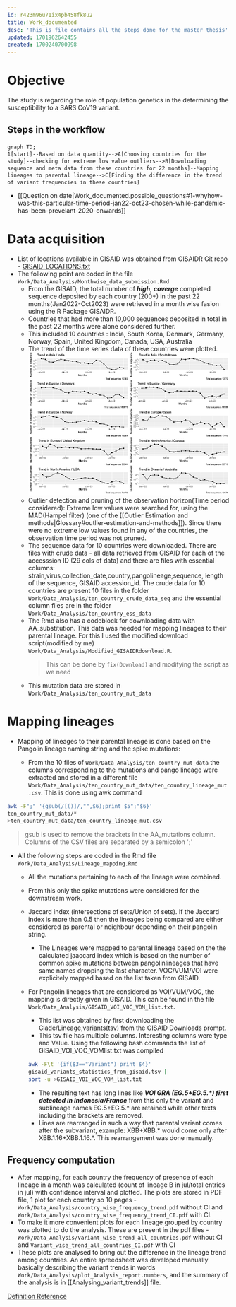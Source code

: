 ```yaml
---
id: r423m96u71ix4pb458fk8u2
title: Work_documented
desc: 'This is file contains all the steps done for the master thesis'
updated: 1701962642455
created: 1700240700998
---
```

# Objective

The study is regarding the role of population genetics in the determining the susceptibility to a SARS CoV19 variant.

## Steps in the workflow

```mermaid
graph TD;
1[start]--Based on data quantity-->A[Choosing countries for the study]--checking for extreme low value outliers-->B[Downloading sequence and meta data from these countries for 22 months]--Mapping lineages to parental lineage-->C[Finding the difference in the trend of variant frequencies in these countries]
```

- [[Question on date|Work_documented.possible_questions#1-whyhow-was-this-particular-time-period-jan22-oct23-chosen-while-pandemic-has-been-prevelant-2020-onwards]]

# Data acquisition

- List of locations available in GISAID was obtained from GISAIDR Git repo - [GISAID_LOCATIONS.txt](https://github.com/Wytamma/GISAIDR/blob/master/GISAID_LOCATIONS.txt)
- The following point are coded in the file ```Work/Data_Analysis/Monthwise_data_submission.Rmd```
  - From the GISAID, the total number of **_high_**, **_coverge_** completed sequence deposited by each country (200+) in the past 22 months(Jan2022-Oct2023) were retrieved in a month wise fasion using the R Package GISAIDR.
  - Countries that had more than 10,000 sequences deposited in total in the past 22 months were alone considered further.
  - This included 10 countries : India, South Korea, Denmark, Germany, Norway, Spain, United Kingdom, Canada, USA, Australia
  - The trend of the time series data of these countries were plotted.
  ![Trends in 10 countries](assets/plots/Country_trend_plots.png)
  - Outlier detection and pruning of the observation horizon(Time period considered): Extreme low values were searched for, using the MAD(Hampel filter) (one of the [[Outlier Estimation and methods|Glossary#outlier-estimation-and-methods]]). Since there were no extreme low values found in any of the countries, the observation time period was not pruned.
  - The sequence data for 10 countries were downloaded. There are files with crude data - all data retrieved from GISAID for each of the accesssion ID (29 cols of data) and there are files with essential columns: strain,virus,collection_date,country,pangolineage,sequence, length of the sequence, GISAID accession_id. The crude data for 10 countries are present 10 files in the folder ```Work/Data_Analysis/ten_country_crude_data_seq``` and the essential column files are in the folder ```Work/Data_Analysis/ten_country_ess_data```
  - The Rmd also has a codeblock for downloading data with AA_substitution. This data was needed for mapping lineages to their parental lineage. For this I used the modified download script(modified by me) ```Work/Data_Analysis/Modified_GISAIDRdownload.R```.
    > This can be done by ```fix(Download)``` and modifying the script as we need
  - This mutation data are stored in ```Work/Data_Analysis/ten_country_mut_data```

# Mapping lineages

- Mapping of lineages to their parental lineage is done based on the Pangolin lineage naming string and the spike mutations:

  - From the 10 files of ```Work/Data_Analysis/ten_country_mut_data``` the columns corresponding to the mutations and pango lineage were extracted and stored in a different file ```Work/Data_Analysis/ten_country_mut_data/ten_country_lineage_mut.csv```.
  This is done using awk command

```Bash
awk -F";" '{gsub(/[()]/,"",$6);print $5";"$6}' 
ten_country_mut_data/* 
>ten_country_mut_data/ten_country_lineage_mut.csv
```

  >gsub is used to remove the brackets in the AA_mutations column.<br>
  >Columns of the CSV files are separated by a semicolon ';'

- All the following steps are coded in the Rmd file ```Work/Data_Analysis/Lineage_mapping.Rmd```
  - All the mutations pertaining to each of the lineage were combined.
  - From this only the spike mutations were considered for the downstream work.
  - Jaccard index (intersections of sets/Union of sets). If the Jaccard index is more than 0.5 then the lineages being compared are either considered as parental or neighbour depending on their pangolin string.
    - The Lineages were mapped to parental lineage based on the the calculated jaaccard index which is based on the number of common spike mutations between pangolinlineages that have same names dropping the last character. VOC/VUM/VOI were explicitely mapped based on the list taken from GISAID.
  - For Pangolin lineages that are considered as VOI/VUM/VOC, the  mapping is directly given in GISAID. This can be found in the file ```Work/Data_Analysis/GISAID_VOI_VOC_VOM_list.txt```.
    - This list was obtained by first downloading the Clade/Lineage,variants(tsv) from the GISAID Downloads prompt.
    - This tsv file has multiple columns. Interesting columns were type and Value. Using the following bash commands the list of GISAID_VOI_VOC_VOMlist.txt was compiled

    ```bash
    awk -F\t '{if($3=="Variant") print $4}' 
    gisaid_variants_statistics_from_gisaid.tsv | 
    sort -u >GISAID_VOI_VOC_VOM_list.txt
    ```

    - The resulting text has long lines like _**VOI GRA (EG.5+EG.5.*) first detected in Indonesia/France**_
    from this only the variant and sublineage names EG.5+EG.5.*  are retained while other texts including the brackets are removed.
    - Lines are rearranged in such a way that parental variant comes after the subvariant, example: XBB+XBB.\*    would come only after XBB.1.16+XBB.1.16.*. This rearrangement was done manually.

## Frequency computation
  
- After mapping, for each country the frequency of presence of each lineage in a month was calculated (count of lineage B in jul/total entries in jul) with confidence interval and plotted. The plots are stored in PDF file, 1 plot for each country so 10 pages - ```Work/Data_Analysis/country_wise_frequency_trend.pdf``` without CI and ```Work/Data_Analysis/country_wise_frequency_trend_CI.pdf``` with CI.
- To make it more convenient plots for each lineage grouped by country was plotted to do the analysis. These are present in the pdf files - ```Work/Data_Analysis/Variant_wise_trend_all_countries.pdf``` without CI and ```Variant_wise_trend_all_countries_CI.pdf``` with CI
- These plots are analysed to bring out the difference in the lineage trend among countries. An entire spreedsheet was developed manually basically describing the variant trends in words ```Work/Data_Analysis/plot_Analysis_report.numbers```, and the summary of the analysis is in [[Analysing_variant_trends]] file.

[Definition Reference](https://www.cdc.gov/coronavirus/2019-ncov/variants/variant-classifications.html)
